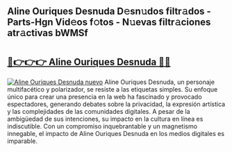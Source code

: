 ## Aline Ouriques Desnuda D𝚎sn𝚞dos filtr𝚊dos - Parts-Hgn Vid𝚎os f𝚘tos - N𝚞evas filtr𝚊ciones atr𝚊ctivas bWMSf

# <h2><a href="http://mbbs3r.tromn.icu/?c=Aline+Ouriques+Desnuda">🔗👉👉👉 Aline Ouriques Desnuda 🔗🔗</a></h2>

[![Aline Ouriques Desnuda nuevo](https://i.imgur.com/pEAQMta.gif)](http://mbbs3r.tromn.icu/?c=Aline+Ouriques+Desnuda)
Aline Ouriques Desnuda, un personaje multifacético y polarizador, se resiste a las etiquetas simples. Su enfoque único para crear una presencia en la web ha fascinado y provocado espectadores, generando debates sobre la privacidad, la expresión artística y las complejidades de las comunidades digitales. A pesar de la ambigüedad de sus intenciones, su impacto en la cultura en línea es indiscutible. Con un compromiso inquebrantable y un magnetismo innegable, el impacto de Aline Ouriques Desnuda en los medios digitales es imparable.
